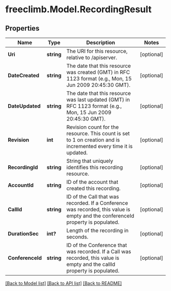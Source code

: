 # freeclimb.Model.RecordingResult

## Properties

Name | Type | Description | Notes
------------ | ------------- | ------------- | -------------
**Uri** | **string** | The URI for this resource, relative to /apiserver. | [optional] 
**DateCreated** | **string** | The date that this resource was created (GMT) in RFC 1123 format (e.g., Mon, 15 Jun 2009 20:45:30 GMT). | [optional] 
**DateUpdated** | **string** | The date that this resource was last updated (GMT) in RFC 1123 format (e.g., Mon, 15 Jun 2009 20:45:30 GMT). | [optional] 
**Revision** | **int** | Revision count for the resource. This count is set to 1 on creation and is incremented every time it is updated. | [optional] 
**RecordingId** | **string** | String that uniquely identifies this recording resource. | [optional] 
**AccountId** | **string** | ID of the account that created this recording. | [optional] 
**CallId** | **string** | ID of the Call that was recorded. If a Conference was recorded, this value is empty and the conferenceId property is populated. | [optional] 
**DurationSec** | **int?** | Length of the recording in seconds. | [optional] 
**ConferenceId** | **string** | ID of the Conference that was recorded. If a Call was recorded, this value is empty and the callId property is populated. | [optional] 

[[Back to Model list]](../README.md#documentation-for-models) [[Back to API list]](../README.md#documentation-for-api-endpoints) [[Back to README]](../README.md)

